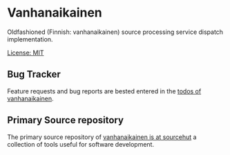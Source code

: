 # Vanhanaikainen

Oldfashioned (Finnish: vanhanaikainen) source processing service dispatch implementation.

[License: MIT](https://git.sr.ht/~sthagen/vanhanaikainen/tree/default/item/LICENSE)

## Bug Tracker

Feature requests and bug reports are bested entered in the [todos of vanhanaikainen](https://todo.sr.ht/~sthagen/vanhanaikainen).

## Primary Source repository

The primary source repository of [vanhanaikainen is at sourcehut](https://git.sr.ht/~sthagen/vanhanaikainen)
a collection of tools useful for software development.


